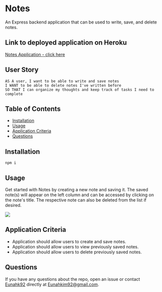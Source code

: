 # Notes
An Express backend application that can be used to write, save, and delete notes.

## Link to deployed application on Heroku
[Notes Application - click here](https://thawing-ravine-79183.herokuapp.com/)

## User Story
```
AS A user, I want to be able to write and save notes
I WANT to be able to delete notes I've written before
SO THAT I can organize my thoughts and keep track of tasks I need to complete
```
## Table of Contents
* [Installation](#installation)
* [Usage](#usage)
* [Application Criteria](#application-criteria)
* [Questions](#questions)

## Installation
```
npm i
```

## Usage
Get started with Notes by creating a new note and saving it. The saved note(s) will appear on the left column and can be accessed by clicking on the note's title. The respective note can also be deleted from the list if desired.

![](assets/gif/Notes.gif)

## Application Criteria

* Application should allow users to create and save notes.
* Application should allow users to view previously saved notes.
* Application should allow users to delete previously saved notes.

## Questions
If you have any questions about the repo, open an issue or contact [Eunahk92](https://github.com/eunahk92) directly at Eunahkim92@gmail.com.
